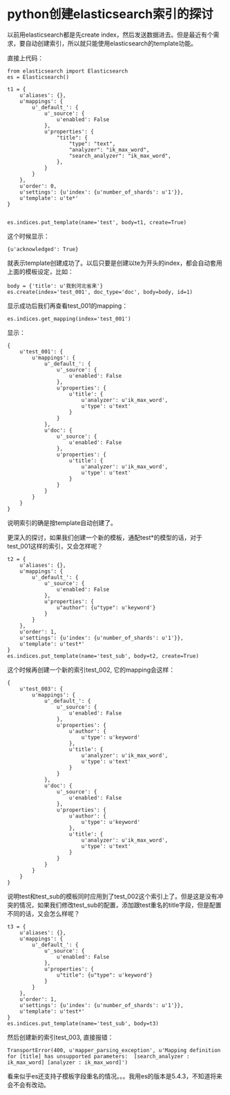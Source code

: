python创建elasticsearch索引的探讨
==============================
以前用elasticsearch都是先create index，然后发送数据进去。但是最近有个需求，要自动创建索引，所以就只能使用elasticsearch的template功能。

直接上代码：

    from elasticsearch import Elasticsearch
    es = Elasticsearch()

    t1 = {
        u'aliases': {},
        u'mappings': {
            u'_default_': {
                u'_source': {
                    u'enabled': False
                },
                u'properties': {
                    "title": {
                        "type": "text",
                        "analyzer": "ik_max_word",
                        "search_analyzer": "ik_max_word",
                    },
                }
            }
        },
        u'order': 0,
        u'settings': {u'index': {u'number_of_shards': u'1'}},
        u'template': u'te*'
    }


    es.indices.put_template(name='test', body=t1, create=True)

这个时候显示：

    {u'acknowledged': True}

就表示template创建成功了。以后只要是创建以te为开头的index，都会自动套用上面的模板设定，比如：

    body = {'title': u'我到河北省来'}
    es.create(index='test_001', doc_type='doc', body=body, id=1)

显示成功后我们再查看test_001的mapping：

    es.indices.get_mapping(index='test_001')

显示：

    {
        u'test_001': {
            u'mappings': {
                u'_default_': {
                    u'_source': {
                        u'enabled': False
                    },
                    u'properties': {
                        u'title': {
                            u'analyzer': u'ik_max_word',
                            u'type': u'text'
                        }
                    }
                },
                u'doc': {
                    u'_source': {
                        u'enabled': False
                    },
                    u'properties': {
                        u'title': {
                            u'analyzer': u'ik_max_word',
                            u'type': u'text'
                        }
                    }
                }
            }
        }
    }
    
说明索引的确是按template自动创建了。

更深入的探讨，如果我们创建一个新的模板，通配test\*的模型的话，对于test_001这样的索引，又会怎样呢？

    t2 = {
        u'aliases': {},
        u'mappings': {
            u'_default_': {
                u'_source': {
                    u'enabled': False
                },
                u'properties': {
                    u"author": {u"type": u'keyword'}
                }
            }
        },
        u'order': 1,
        u'settings': {u'index': {u'number_of_shards': u'1'}},
        u'template': u'test*'
    }
    es.indices.put_template(name='test_sub', body=t2, create=True)

这个时候再创建一个新的索引test_002, 它的mapping会这样：

    {
        u'test_003': {
            u'mappings': {
                u'_default_': {
                    u'_source': {
                        u'enabled': False
                    },
                    u'properties': {
                        u'author': {
                            u'type': u'keyword'
                        },
                        u'title': {
                            u'analyzer': u'ik_max_word',
                            u'type': u'text'
                        }
                    }
                },
                u'doc': {
                    u'_source': {
                        u'enabled': False
                    },
                    u'properties': {
                        u'author': {
                            u'type': u'keyword'
                        },
                        u'title': {
                            u'analyzer': u'ik_max_word',
                            u'type': u'text'
                        }
                    }
                }
            }
        }
    }
    
说明test和test_sub的模板同时应用到了test_002这个索引上了。但是这是没有冲突的情况，如果我们修改test_sub的配置，添加跟test重名的title字段，但是配置不同的话，又会怎么样呢？

    t3 = {
        u'aliases': {},
        u'mappings': {
            u'_default_': {
                u'_source': {
                    u'enabled': False
                },
                u'properties': {
                    u"title": {u"type": u'keyword'}
                }
            }
        },
        u'order': 1,
        u'settings': {u'index': {u'number_of_shards': u'1'}},
        u'template': u'test*'
    }
    es.indices.put_template(name='test_sub', body=t3)
   
然后创建新的索引test_003, 直接报错：

    TransportError(400, u'mapper_parsing_exception', u'Mapping definition for [title] has unsupported parameters:  [search_analyzer : ik_max_word] [analyzer : ik_max_word]')

看来似乎es还支持子模板字段重名的情况。。。我用es的版本是5.4.3，不知道将来会不会有改动。

     






    

    


